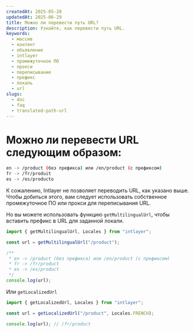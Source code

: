 ```yaml
---
createdAt: 2025-05-20
updatedAt: 2025-06-29
title: Можно ли перевести путь URL?
description: Узнайте, как перевести путь URL.
keywords:
  - массив
  - контент
  - объявление
  - intlayer
  - промежуточное ПО
  - прокси
  - переписывание
  - префикс
  - локаль
  - url
slugs:
  - doc
  - faq
  - translated-path-url
---
```


# Можно ли перевести URL следующим образом:

```bash
en -> /product (без префикса) или /en/product (с префиксом)
fr -> /fr/produit
es -> /es/producto
```

К сожалению, Intlayer не позволяет переводить URL, как указано выше. Чтобы добиться этого, вам следует использовать собственное промежуточное ПО или прокси для переписывания URL.

Но вы можете использовать функцию `getMultilingualUrl`, чтобы вставить префикс в URL для заданной локали.

```ts
import { getMultilingualUrl, Locales } from "intlayer";

const url = getMultilingualUrl("/product");

/**
 * en -> /product (без префикса) или /en/product (с префиксом)
 * fr -> /fr/product
 * es -> /es/product
 */
console.log(url);
```

Или `getLocalizedUrl`

```ts
import { getLocalizedUrl, Locales } from "intlayer";

const url = getLocalizedUrl("/product", Locales.FRENCH);

console.log(url); // /fr/product
```
